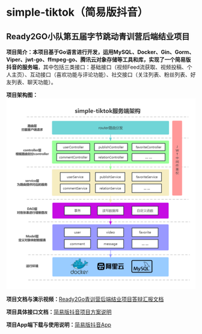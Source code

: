 # simple-tiktok（简易版抖音）

## Ready2GO小队第五届字节跳动青训营后端结业项目

**项目简介：**本项目基于Go语言进行开发，运用MySQL、Docker、Gin、Gorm、Viper、jwt-go、ffmpeg-go、腾讯云对象存储等工具和库，实现了一个**简易版抖音的服务端**，其中包括三类接口：基础接口（视频Feed流获取、视频投稿、个人主页）、互动接口（喜欢功能与评论功能）、社交接口（关注列表、粉丝列表、好友列表、聊天功能）。

**项目架构图：**
![simple-tiktok架构图](./resources/1280X1280.PNG)

**项目文档与演示视频：**[Ready2Go青训营后端结业项目答辩汇报文档](https://p4mo20kb4g.feishu.cn/docx/BSQMdM032ozFGOxHe4nc8V30nOc)

**项目具体接口文档：**[简易版抖音项目方案说明](https://bytedance.feishu.cn/docs/doccnKrCsU5Iac6eftnFBdsXTof#)

**项目App端下载与使用说明：**[简易版抖音App](https://bytedance.feishu.cn/docs/doccnM9KkBAdyDhg8qaeGlIz7S7)
